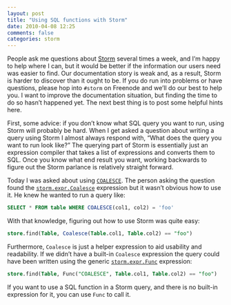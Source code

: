 ```yaml
---
layout: post
title: "Using SQL functions with Storm"
date: 2010-04-08 12:25
comments: false
categories: storm
---
```


People ask me questions about [Storm](https://storm.canonical.com/)
several times a week, and I’m happy to help where I can, but it would
be better if the information our users need was easier to find.  Our
documentation story is weak and, as a result, Storm is harder to
discover than it ought to be.  If you do run into problems or have
questions, please hop into `#storm` on Freenode and we’ll do our best
to help you.  I want to improve the documentation situation, but
finding the time to do so hasn’t happened yet.  The next best thing is
to post some helpful hints here.

First, some advice: if you don’t know what SQL query you want to run,
using Storm will probably be hard.  When I get asked a question about
writing a query using Storm I almost always respond with, “What does
the query you want to run look like?” The querying part of Storm is
essentially just an expression compiler that takes a list of
expressions and converts them to SQL.  Once you know what end result
you want, working backwards to figure out the Storm parlance is
relatively straight forward.

Today I was asked about using
[`COALESCE`](http://en.wikipedia.org/wiki/Null_%28SQL%29#COALESCE).
The person asking the question found the
[`storm.expr.Coalesce`](http://people.canonical.com/~therve/storm/storm.expr.Coalesce.html)
expression but it wasn’t obvious how to use it.  He knew he wanted to
run a query like:

``` sql
SELECT * FROM table WHERE COALESCE(col1, col2) = 'foo'
```

With that knowledge, figuring out how to use Storm was quite easy:

``` sql
store.find(Table, Coalesce(Table.col1, Table.col2) == "foo")
```

Furthermore, `Coalesce` is just a helper expression to aid usability
and readability.  If we didn’t have a built-in `Coalesce` expression
the query could have been written using the generic
[`storm.expr.Func`](http://people.canonical.com/~therve/storm/storm.expr.Func.html)
expression:

``` sql
store.find(Table, Func("COALESCE", Table.col1, Table.col2) == "foo")
```

If you want to use a SQL function in a Storm query, and there is no
built-in expression for it, you can use `Func` to call it.
